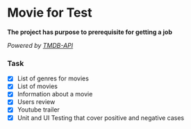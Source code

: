 # Movie for Test
**The project has purpose to prerequisite for getting a job**

_Powered by [TMDB-API](https://api.themoviedb.org)_
### Task
- [X] List of genres for movies
- [X] List of movies
- [X] Information about a movie
- [X] Users review
- [X] Youtube trailer
- [X] Unit and UI Testing that cover positive and negative cases